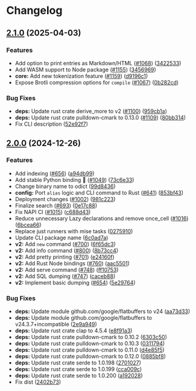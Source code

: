# Changelog

## [2.1.0](https://github.com/TheOpenDictionary/odict/compare/cli/v2.0.0...cli/v2.1.0) (2025-04-03)


### Features

* Add option to print entries as Markdown/HTML ([#1068](https://github.com/TheOpenDictionary/odict/issues/1068)) ([3422533](https://github.com/TheOpenDictionary/odict/commit/3422533514264dbe80e6ff4c6ac4e3c12f289ee8))
* Add WASM support to Node package ([#1155](https://github.com/TheOpenDictionary/odict/issues/1155)) ([3456969](https://github.com/TheOpenDictionary/odict/commit/3456969422df2530693c196bafefa7cd92fb2f12))
* **core:** Add new tokenization feature ([#1159](https://github.com/TheOpenDictionary/odict/issues/1159)) ([d9196c1](https://github.com/TheOpenDictionary/odict/commit/d9196c1aae4c275d3c326d5803f7baf65f7b5a89))
* Expose Brotli compression options for `compile` ([#1067](https://github.com/TheOpenDictionary/odict/issues/1067)) ([0b282cd](https://github.com/TheOpenDictionary/odict/commit/0b282cde171ee3e6b1252c59fa9fc8f050e7c4b4))


### Bug Fixes

* **deps:** Update rust crate derive_more to v2 ([#1100](https://github.com/TheOpenDictionary/odict/issues/1100)) ([959cb1a](https://github.com/TheOpenDictionary/odict/commit/959cb1af01db57e7fef781fccdd16261046a710d))
* **deps:** Update rust crate pulldown-cmark to 0.13.0 ([#1109](https://github.com/TheOpenDictionary/odict/issues/1109)) ([80bb314](https://github.com/TheOpenDictionary/odict/commit/80bb314e1fdedb11d2fe59b1ccf446628c5a1dd9))
* Fix CLI description ([52e92f7](https://github.com/TheOpenDictionary/odict/commit/52e92f7a45e620ef586217f48b1f6d93ee9104d8))

## [2.0.0](https://github.com/TheOpenDictionary/odict/compare/cli-v2.0.0...cli/v2.0.0) (2024-12-26)


### Features

* Add indexing ([#656](https://github.com/TheOpenDictionary/odict/issues/656)) ([a94db99](https://github.com/TheOpenDictionary/odict/commit/a94db9953c34df96bedff5c3ebde989a64d27ace))
* Add stable Python binding 🎉 ([#1049](https://github.com/TheOpenDictionary/odict/issues/1049)) ([73c6e33](https://github.com/TheOpenDictionary/odict/commit/73c6e339b8614c6eb048de4ee7586dd5aa98803e))
* Change binary name to odict ([99d8436](https://github.com/TheOpenDictionary/odict/commit/99d8436539c4962f4559848b18371d77c3b381b1))
* **config:** Port `alias` logic and CLI command to Rust ([#641](https://github.com/TheOpenDictionary/odict/issues/641)) ([853bf43](https://github.com/TheOpenDictionary/odict/commit/853bf435ecf6808a8f7d0daa724802de9dac43f1))
* Deployment changes ([#1002](https://github.com/TheOpenDictionary/odict/issues/1002)) ([981c223](https://github.com/TheOpenDictionary/odict/commit/981c2232fe8908cb9a0afd95f6c04e32a4c698ed))
* Finalize search ([#693](https://github.com/TheOpenDictionary/odict/issues/693)) ([0e17c88](https://github.com/TheOpenDictionary/odict/commit/0e17c88142befd6c221a0008f30688a05151b865))
* Fix NAPI CI ([#1015](https://github.com/TheOpenDictionary/odict/issues/1015)) ([c688d43](https://github.com/TheOpenDictionary/odict/commit/c688d43ecb1059182ab53b2ab9042148f9dbf981))
* Reduce unnecessary Lazy declarations and remove once_cell ([#1016](https://github.com/TheOpenDictionary/odict/issues/1016)) ([6bcea66](https://github.com/TheOpenDictionary/odict/commit/6bcea668331fd191e967a1a1dabbd4dc9eeeb885))
* Replace just runners with mise tasks ([0275910](https://github.com/TheOpenDictionary/odict/commit/0275910feff1f100a464d5d95a92ebfef95d4e6f))
* Update CLI package name ([6c0ad7a](https://github.com/TheOpenDictionary/odict/commit/6c0ad7a1948ad523fea36b88fc6423dce4a4975f))
* **v2:** Add `new` command ([#700](https://github.com/TheOpenDictionary/odict/issues/700)) ([6f65dc3](https://github.com/TheOpenDictionary/odict/commit/6f65dc371ae4b51600673b853353406ecaf92cb3))
* **v2:** Add info command ([#800](https://github.com/TheOpenDictionary/odict/issues/800)) ([8b73cc4](https://github.com/TheOpenDictionary/odict/commit/8b73cc4e687708abc90848740b827986391a2175))
* **v2:** Add pretty printing ([#701](https://github.com/TheOpenDictionary/odict/issues/701)) ([e24160f](https://github.com/TheOpenDictionary/odict/commit/e24160f4023b1be97b0d8cb98e03b82cecdedd8e))
* **v2:** Add Rust Node bindings ([#760](https://github.com/TheOpenDictionary/odict/issues/760)) ([aac5501](https://github.com/TheOpenDictionary/odict/commit/aac550181f6d144649ce9ad0ff823967b29668bf))
* **v2:** Add serve command ([#748](https://github.com/TheOpenDictionary/odict/issues/748)) ([ff10753](https://github.com/TheOpenDictionary/odict/commit/ff107533fcb25094230770b8c51697348caa6fc2))
* **v2:** Add SQL dumping ([#747](https://github.com/TheOpenDictionary/odict/issues/747)) ([caceb88](https://github.com/TheOpenDictionary/odict/commit/caceb883e527358a0f0e74221130af572c0f561a))
* **v2:** Implement basic dumping ([#654](https://github.com/TheOpenDictionary/odict/issues/654)) ([5e29764](https://github.com/TheOpenDictionary/odict/commit/5e29764048767752c56178df5e1ac1e9160894d0))


### Bug Fixes

* **deps:** Update module github.com/google/flatbuffers to v24 ([aa73d33](https://github.com/TheOpenDictionary/odict/commit/aa73d33d6685f6b15d4223943967c748d1bae8bd))
* **deps:** Update module github.com/google/flatbuffers to v24.3.7+incompatible ([2e9a949](https://github.com/TheOpenDictionary/odict/commit/2e9a949bc475bd11e294717b7e81ed4c48023138))
* **deps:** Update rust crate clap to 4.5.4 ([e8f91a3](https://github.com/TheOpenDictionary/odict/commit/e8f91a3bc00743e73e8ca1efbf21640c42935d61))
* **deps:** Update rust crate pulldown-cmark to 0.10.2 ([6303c50](https://github.com/TheOpenDictionary/odict/commit/6303c50f9fb4b1de0e0c7717bfe49fdb255de0af))
* **deps:** Update rust crate pulldown-cmark to 0.10.3 ([0311794](https://github.com/TheOpenDictionary/odict/commit/031179459880fc9a4a1e9ce146205ffb9b744ada))
* **deps:** Update rust crate pulldown-cmark to 0.11.0 ([d4e85f5](https://github.com/TheOpenDictionary/odict/commit/d4e85f54b2c973721ff99fb5c091489223927b35))
* **deps:** Update rust crate pulldown-cmark to 0.12.0 ([0885bf8](https://github.com/TheOpenDictionary/odict/commit/0885bf87c345103af6cb6138d220cba661b0f9ff))
* **deps:** Update rust crate serde to 1.0.198 ([2701027](https://github.com/TheOpenDictionary/odict/commit/2701027fe3ce7c7847f3e92a59b0b6092e73d941))
* **deps:** Update rust crate serde to 1.0.199 ([cca009c](https://github.com/TheOpenDictionary/odict/commit/cca009cf62b3a8a92f48c5172d222a4b3844a93a))
* **deps:** Update rust crate serde to 1.0.200 ([a192028](https://github.com/TheOpenDictionary/odict/commit/a19202869063703dc23e36ca9adbab5f04063d4e))
* Fix dist ([2402b73](https://github.com/TheOpenDictionary/odict/commit/2402b73b43c1f8f202a8317253c115e84faa5953))
